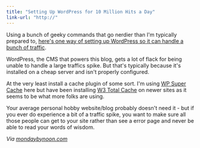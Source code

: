 ```yaml
---
title: "Setting Up WordPress for 10 Million Hits a Day"
link-url: "http://"
---
```

<p>Using a bunch of geeky commands that go nerdier than I'm typically prepared to, <a href="http://www.ewanleith.com/blog/900/10-million-hits-a-day-with-wordpress-using-a-15-server">here's one way of setting up WordPress so it can handle a bunch of traffic</a>.</p>
<p>WordPress, the CMS that powers this blog, gets a lot of flack for being unable to handle a large traffics spike. But that's typically because it's installed on a cheap server and isn't properly configured.</p>
<p>At the very least install a cache plugin of some sort. I'm using <a href="http://ocaoimh.ie/wp-super-cache/">WP Super Cache</a> here but have been installing <a href="http://wordpress.org/extend/plugins/w3-total-cache/">W3 Total Cache</a> on newer sites as it seems to be what more folks are using.</p>
<p>Your average personal hobby website/blog probably doesn't need it - but if you ever do experience a bit of a traffic spike, you want to make sure all those people can get to your site rather than see a error page and never be able to read your words of wisdom.</p>
<p><em>Via <a href="http://mondaybynoon.com/20120330/10-million-hits-a-day-with-wordpress-using-a-15-server/">mondaybynoon.com</a></em></p>
